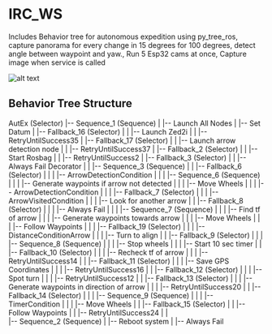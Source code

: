 # IRC_WS
Includes Behavior tree for autonomous expedition using py_tree_ros, capture panorama for every change in 15 degrees for 100 degrees,  detect angle between waypoint and yaw.,  Run 5 Esp32 cams at once, Capture image  when service is called

![alt text]([http://url/to/img.png](https://www.canva.com/design/DAF9NRP2380/mj0XVeAV8wyPSKc-dkJLmA/edit?ui=eyJHIjp7fX0))

## Behavior Tree Structure
AutEx (Selector)
|-- Sequence_1 (Sequence)
|   |-- Launch All Nodes
|   |-- Set Datum
|   |-- Fallback_16 (Selector)
|   |   |-- Launch Zed2i
|   |   |-- RetryUntilSuccess35
|   |-- Fallback_17 (Selector)
|   |   |-- Launch arrow detection node
|   |   |-- RetryUntilSuccess37
|   |-- Fallback_2 (Selector)
|   |   |-- Start Rosbag
|   |   |-- RetryUntilSuccess2
|   |-- Fallback_3 (Selector)
|   |   |-- Always Fail Decorator
|   |   |-- Sequence_3 (Sequence)
|   |       |-- Fallback_6 (Selector)
|   |       |   |-- ArrowDetectionCondition
|   |       |   |-- Sequence_6 (Sequence)
|   |       |       |-- Generate waypoints if arrow not detected
|   |       |       |-- Move Wheels
|   |       |       |-- ArrowDetectionCondition
|   |       |       |-- Fallback_7 (Selector)
|   |       |           |-- ArrowVisitedCondition
|   |       |           |-- Look for another arrow
|   |       |-- Fallback_8 (Selector)
|   |       |   |-- Always Fail
|   |       |   |-- Sequence_7 (Sequence)
|   |       |       |-- Find tf of arrow
|   |       |       |-- Generate waypoints towards arrow
|   |       |       |-- Move Wheels
|   |       |       |-- Follow Waypoints
|   |       |       |-- Fallback_19 (Selector)
|   |       |           |-- DistanceConditionArrow
|   |       |           |-- Turn to align
|   |       |-- Fallback_9 (Selector)
|   |       |   |-- Sequence_8 (Sequence)
|   |       |       |-- Stop wheels
|   |       |       |-- Start 10 sec timer
|   |       |-- Fallback_10 (Selector)
|   |       |   |-- Recheck tf of arrow
|   |       |   |-- RetryUntilSuccess14
|   |       |-- Fallback_11 (Selector)
|   |       |   |-- Save GPS Coordinates
|   |       |   |-- RetryUntilSuccess16
|   |       |-- Fallback_12 (Selector)
|   |       |   |-- Spot turn
|   |       |   |-- RetryUntilSuccess12
|   |       |-- Fallback_13 (Selector)
|   |       |   |-- Generate waypoints in direction of arrow
|   |       |   |-- RetryUntilSuccess20
|   |       |-- Fallback_14 (Selector)
|   |       |   |-- Sequence_9 (Sequence)
|   |       |       |-- TimerCondition
|   |       |       |-- Move Wheels
|   |       |-- Fallback_15 (Selector)
|   |           |-- Follow Waypoints
|   |           |-- RetryUntilSuccess24
|   |   
|-- Sequence_2 (Sequence)
|   |-- Reboot system
|   |-- Always Fail
